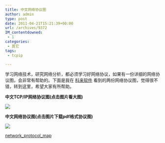 ```yaml
---
title: 中文网络协议图
author: admin
type: post
date: 2011-04-21T15:21:39+00:00
url: /archives/9372
IM_contentdowned:
 - 1
categories:
 - 其它
tags:
 - tcpip

---
```


学习网络技术，研究网络分析，都必须学习好网络协议，如果有一份详细的网络协议图，会非常有帮助的。下面是我在 [科来软件](http://www.colasoft.com.cn/) 看到的两份网络协议图，觉得很不错，转到这里，希望大家有所帮助。

**中文TCP/IP网络协议图(点击图片看大图)**

[![](https://blogstatic.haohtml.com//uploads/2023/09/TCP-IP-211x300.gif)](http://blog.haohtml.com/wp-content/uploads/2011/04/TCP-IP.gif)

**中文网络协议图(点击图片下载pdf格式协议图)**

[![](https://blogstatic.haohtml.com//uploads/2023/09/network__protocol__map-300x187.png)](http://blog.haohtml.com/wp-content/uploads/2011/04/network__protocol__map-300x187.png)

[network_protocol_map](http://blog.haohtml.com/wp-content/uploads/2011/04/network_protocol_map.zip)